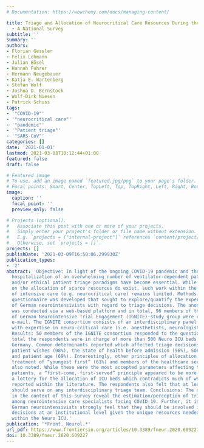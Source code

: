 ```yaml
---
# Documentation: https://wowchemy.com/docs/managing-content/

title: Triage and Allocation of Neurocritical Care Resources During the COVID 19 Pandemic
  - A National Survey
subtitle: ''
summary: ''
authors:
- Florian Gessler
- Felix Lehmann
- Julian Bösel
- Hannah Fuhrer
- Hermann Neugebauer
- Katja E. Wartenberg
- Stefan Wolf
- Joshua D. Bernstock
- Wolf-Dirk Niesen
- Patrick Schuss
tags:
- '"COVID-19"'
- '"neurocritical care"'
- '"pandemic"'
- '"Patient triage"'
- '"SARS-CoV"'
categories: []
date: '2021-01-01'
lastmod: 2021-03-08T10:12:44+01:00
featured: false
draft: false

# Featured image
# To use, add an image named `featured.jpg/png` to your page's folder.
# Focal points: Smart, Center, TopLeft, Top, TopRight, Left, Right, BottomLeft, Bottom, BottomRight.
image:
  caption: ''
  focal_point: ''
  preview_only: false

# Projects (optional).
#   Associate this post with one or more of your projects.
#   Simply enter your project's folder or file name without extension.
#   E.g. `projects = ["internal-project"]` references `content/project/deep-learning/index.md`.
#   Otherwise, set `projects = []`.
projects: []
publishDate: '2021-03-09T16:50:06.299930Z'
publication_types:
- '2'
abstract: 'Objective: In light of the ongoing COVID-19 pandemic and the associated
  hospitalization of an overwhelming number of ventilator-dependent patients, medical
  and/or ethical patient triage paradigms have become essential. While guidelines
  on the allocation of scarce resources do exist, such work within the subdisciplines
  of intensive care (e.g. neurocritical care) remains limited. Methods: A 16-item
  questionnaire was developed that sought to explore/quantify the expert opinions
  of German neurointensivists with regard to triage decisions. The anonymous survey
  was conducted via a web-based platform and in total, 96 members of the Initiative
  of German Neurointensive Trial Engagement (IGNITE)-study group were contacted via
  e-mail. The IGNITE consortium consists of an interdisciplinary panel of specialists
  with expertise in neuro-critical care (i.e. anesthetists, neurologists and neurosurgeons).
  Results: 50 members of the IGNITE consortium responded to the questionnaire; in
  total the respondents were in charge of more than 500 Neuro ICU beds throughout
  Germany. Common determinants reported which affected triage decisions included known
  patient wishes (98%), the state of health before admission (96%), SOFA-score (85%)
  and patient age (69%). Interestingly, other principles of allocation, such as a
  treatment of “youngest first” (61%) and members of the healthcare sector (50%) were
  also noted. While these were the most accepted parameters affecting the triage of
  patients, a “first-come, first-served” principle appeared to be more accepted than
  a lottery for the allocation of ICU beds which contradicts much of what has been
  reported within the literature. The respondents also felt that at least one neurointensivist
  should serve on any interdisciplinary triage team. Conclusions: The data gathered
  in the context of this survey reveal the estimation/perception of triage algorithms
  among neurointensive care specialists facing COVID-19. Further, it is apparent that
  German neurointensivists strongly feel that they should be involved in any triage
  decisions at an institutional level given the unique resources needed to treat patients
  within the Neuro ICU.'
publication: '*Front. Neurol.*'
url_pdf: https://www.frontiersin.org/articles/10.3389/fneur.2020.609227/full
doi: 10.3389/fneur.2020.609227
---
```

